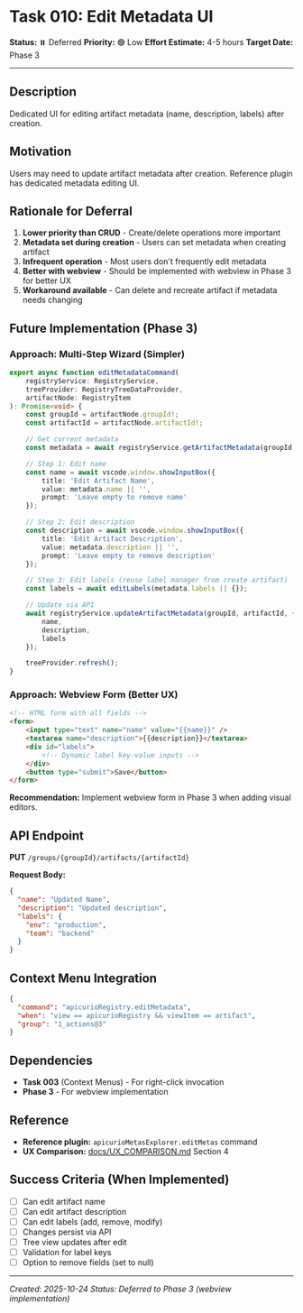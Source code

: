 # Task 010: Edit Metadata UI

**Status:** ⏸️ Deferred
**Priority:** 🟢 Low
**Effort Estimate:** 4-5 hours
**Target Date:** Phase 3

---

## Description

Dedicated UI for editing artifact metadata (name, description, labels) after creation.

## Motivation

Users may need to update artifact metadata after creation. Reference plugin has dedicated metadata editing UI.

## Rationale for Deferral

1. **Lower priority than CRUD** - Create/delete operations more important
2. **Metadata set during creation** - Users can set metadata when creating artifact
3. **Infrequent operation** - Most users don't frequently edit metadata
4. **Better with webview** - Should be implemented with webview in Phase 3 for better UX
5. **Workaround available** - Can delete and recreate artifact if metadata needs changing

## Future Implementation (Phase 3)

### Approach: Multi-Step Wizard (Simpler)

```typescript
export async function editMetadataCommand(
    registryService: RegistryService,
    treeProvider: RegistryTreeDataProvider,
    artifactNode: RegistryItem
): Promise<void> {
    const groupId = artifactNode.groupId!;
    const artifactId = artifactNode.artifactId!;

    // Get current metadata
    const metadata = await registryService.getArtifactMetadata(groupId, artifactId);

    // Step 1: Edit name
    const name = await vscode.window.showInputBox({
        title: 'Edit Artifact Name',
        value: metadata.name || '',
        prompt: 'Leave empty to remove name'
    });

    // Step 2: Edit description
    const description = await vscode.window.showInputBox({
        title: 'Edit Artifact Description',
        value: metadata.description || '',
        prompt: 'Leave empty to remove description'
    });

    // Step 3: Edit labels (reuse label manager from create artifact)
    const labels = await editLabels(metadata.labels || {});

    // Update via API
    await registryService.updateArtifactMetadata(groupId, artifactId, {
        name,
        description,
        labels
    });

    treeProvider.refresh();
}
```

### Approach: Webview Form (Better UX)

```html
<!-- HTML form with all fields -->
<form>
    <input type="text" name="name" value="{{name}}" />
    <textarea name="description">{{description}}</textarea>
    <div id="labels">
        <!-- Dynamic label key-value inputs -->
    </div>
    <button type="submit">Save</button>
</form>
```

**Recommendation:** Implement webview form in Phase 3 when adding visual editors.

## API Endpoint

**PUT** `/groups/{groupId}/artifacts/{artifactId}`

**Request Body:**
```json
{
  "name": "Updated Name",
  "description": "Updated description",
  "labels": {
    "env": "production",
    "team": "backend"
  }
}
```

## Context Menu Integration

```json
{
  "command": "apicurioRegistry.editMetadata",
  "when": "view == apicurioRegistry && viewItem == artifact",
  "group": "1_actions@3"
}
```

## Dependencies

- **Task 003** (Context Menus) - For right-click invocation
- **Phase 3** - For webview implementation

## Reference

- **Reference plugin:** `apicurioMetasExplorer.editMetas` command
- **UX Comparison:** [docs/UX_COMPARISON.md](../../UX_COMPARISON.md) Section 4

## Success Criteria (When Implemented)

- [ ] Can edit artifact name
- [ ] Can edit artifact description
- [ ] Can edit labels (add, remove, modify)
- [ ] Changes persist via API
- [ ] Tree view updates after edit
- [ ] Validation for label keys
- [ ] Option to remove fields (set to null)

---

_Created: 2025-10-24_
_Status: Deferred to Phase 3 (webview implementation)_
